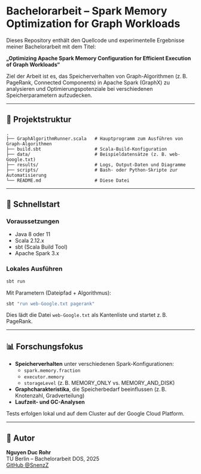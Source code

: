 # Bachelorarbeit – Spark Memory Optimization for Graph Workloads

Dieses Repository enthält den Quellcode und experimentelle Ergebnisse meiner Bachelorarbeit mit dem Titel:

**„Optimizing Apache Spark Memory Configuration for Efficient Execution of Graph Workloads“**

Ziel der Arbeit ist es, das Speicherverhalten von Graph-Algorithmen (z. B. PageRank, Connected Components) in Apache Spark (GraphX) zu analysieren und Optimierungspotenziale bei verschiedenen Speicherparametern aufzudecken.

---

## 📁 Projektstruktur

```
.
├── GraphAlgorithmRunner.scala   # Hauptprogramm zum Ausführen von Graph-Algorithmen
├── build.sbt                    # Scala-Build-Konfiguration
├── data/                        # Beispieldatensätze (z. B. web-Google.txt)
├── results/                     # Logs, Output-Daten und Diagramme
├── scripts/                     # Bash- oder Python-Skripte zur Automatisierung
└── README.md                    # Diese Datei
```

---

## 🚀 Schnellstart

### Voraussetzungen

- Java 8 oder 11
- Scala 2.12.x
- sbt (Scala Build Tool)
- Apache Spark 3.x

### Lokales Ausführen

```bash
sbt run
```

Mit Parametern (Dateipfad + Algorithmus):

```bash
sbt "run web-Google.txt pagerank"
```

Dies lädt die Datei `web-Google.txt` als Kantenliste und startet z. B. PageRank.

---

## 📊 Forschungsfokus

- **Speicherverhalten** unter verschiedenen Spark-Konfigurationen:
    - `spark.memory.fraction`
    - `executor.memory`
    - `storageLevel` (z. B. MEMORY_ONLY vs. MEMORY_AND_DISK)
- **Graphcharakteristika**, die Speicherbedarf beeinflussen (z. B. Knotenzahl, Gradverteilung)
- **Laufzeit- und GC-Analysen**

Tests erfolgen lokal und auf dem Cluster auf der Google Cloud Platform.

---


## 👤 Autor

**Nguyen Duc Rohr**  
TU Berlin – Bachelorarbeit DOS, 2025  
[GitHub @SnenzZ](https://github.com/SnenzZ)

